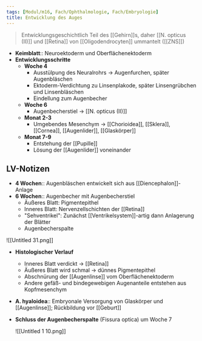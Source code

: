 ```yaml
---
tags: [Modul/m16, Fach/Ophthalmologie, Fach/Embryologie]
title: Entwicklung des Auges
---
```

> Entwicklungsgeschichtlich Teil des [[Gehirn]]s, daher [[N. opticus (II)]] und [[Retina]] von [[Oligodendrocyten]] ummantelt ([[ZNS]])
- **Keimblatt**:: Neuroektoderm und Oberflächenektoderm
- **Entwicklungsschritte**
	- **Woche 4**
		- Ausstülpung des Neuralrohrs → Augenfurchen, später Augenbläschen
		- Ektoderm-Verdichtung zu Linsenplakode, später Linsengrübchen und Linsenbläschen
		- Eindellung zum Augenbecher 
	- **Woche 6**
		- Augenbecherstiel → [[N. opticus (II)]]
	- **Monat 2-3**
		- Umgebendes Mesenchym → [[Chorioidea]], [[Sklera]], [[Cornea]], [[Augenlider]], [[Glaskörper]]
	- **Monat 7-9**
		- Entstehung der [[Pupille]]
		- Lösung der [[Augenlider]] voneinander


## LV-Notizen
- **4 Wochen**:: Augenbläschen entwickelt sich aus [[Diencephalon]]-Anlage
- **6 Wochen**:: Augenbecher mit Augenbecherstiel
    - Äußeres Blatt: Pigmentepithel
    - Inneres Blatt: Nervenzellschichten der [[Retina]]
    - "Sehventrikel": Zunächst [[Ventrikelsystem]]-artig dann Anlagerung der Blätter
    - Augenbecherspalte

![[Untitled 31.png]]

- **Histologischer Verlauf**
    - Inneres Blatt verdickt → [[Retina]]
    - Äußeres Blatt wird schmal → dünnes Pigmentepithel
    - Abschnürung der [[Augenlinse]] vom Oberflächenektoderm
    - Andere gefäß- und bindegewebigen Augenanteile entstehen aus Kopfmesenchym
- **A. hyaloidea**:: Embryonale Versorgung von Glaskörper und [[Augenlinse]]; Rückbildung vor [[Geburt]]
- **Schluss der Augenbecherspalte** (Fissura optica) um Woche 7

    ![[Untitled 1 10.png]]